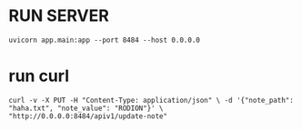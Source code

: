 # RUN SERVER
`uvicorn app.main:app --port 8484 --host 0.0.0.0`

# run curl
`curl -v -X PUT -H "Content-Type: application/json" \ -d '{"note_path": "haha.txt", "note_value": "RODION"}' \ "http://0.0.0.0:8484/apiv1/update-note"`
